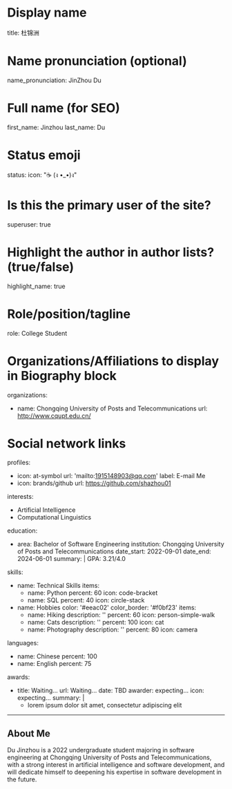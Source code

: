 # Display name
title: 杜锦洲

# Name pronunciation (optional)
name_pronunciation: JinZhou Du

# Full name (for SEO)
first_name: Jinzhou
last_name: Du

# Status emoji
status:
  icon: "☕️ (ง •_•)ง"

# Is this the primary user of the site?
superuser: true

# Highlight the author in author lists? (true/false)
highlight_name: true

# Role/position/tagline
role: College Student

# Organizations/Affiliations to display in Biography block
organizations:
  - name: Chongqing University of Posts and Telecommunications
    url: http://www.cqupt.edu.cn/

# Social network links
profiles:
  - icon: at-symbol
    url: 'mailto:1915148903@qq.com'
    label: E-mail Me
  - icon: brands/github
    url: https://github.com/shazhou01

interests:
  - Artificial Intelligence
  - Computational Linguistics

education:
  - area: Bachelor of Software Engineering
    institution: Chongqing University of Posts and Telecommunications
    date_start: 2022-09-01
    date_end: 2024-06-01
    summary: |
      GPA: 3.21/4.0

skills:  
  - name: Technical Skills
    items:
      - name: Python
        percent: 60
        icon: code-bracket
      - name: SQL
        percent: 40
        icon: circle-stack
  - name: Hobbies
    color: '#eeac02'
    color_border: '#f0bf23'
    items:
      - name: Hiking
        description: ''
        percent: 60
        icon: person-simple-walk
      - name: Cats
        description: ''
        percent: 100
        icon: cat
      - name: Photography
        description: ''
        percent: 80
        icon: camera

languages:
  - name: Chinese
    percent: 100
  - name: English
    percent: 75

awards:
  - title: Waiting...
    url: Waiting...
    date: TBD
    awarder: expecting...
    icon: expecting...
    summary: |
      - lorem ipsum dolor sit amet, consectetur adipiscing elit

---

## About Me

Du Jinzhou is a 2022 undergraduate student majoring in software engineering at Chongqing University of Posts and Telecommunications, with a strong interest in artificial intelligence and software development, and will dedicate himself to deepening his expertise in software development in the future.
